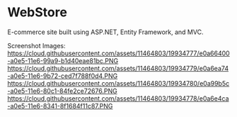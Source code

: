 # WebStore
E-commerce site built using ASP.NET, Entity Framework, and MVC.

Screenshot Images:
https://cloud.githubusercontent.com/assets/11464803/19934777/e0a66400-a0e5-11e6-99a9-b1d40eae81bc.PNG
https://cloud.githubusercontent.com/assets/11464803/19934779/e0a6ea74-a0e5-11e6-9b72-ced7f788f0d4.PNG
https://cloud.githubusercontent.com/assets/11464803/19934780/e0a99b5c-a0e5-11e6-80c1-84fe2ce72676.PNG
https://cloud.githubusercontent.com/assets/11464803/19934778/e0a6e4ca-a0e5-11e6-8341-8f1684f11c87.PNG

